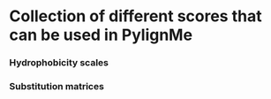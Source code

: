 # Collection of different scores that can be used in PylignMe

### Hydrophobicity scales

### Substitution matrices
